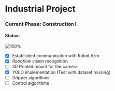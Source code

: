 # Industrial Project 

### Current Phase: Construction I 

#### Status:

![100%](https://progress-bar.dev/17)

- [x] Established communication with Robot Arm 
- [x] *Roboflow* vision recognition
- [ ] 3D Printed mount for the camera
- [x] YOLO implementation (Test with dataset missing)
- [ ] Gripper algorithms
- [ ] Control algorithms
